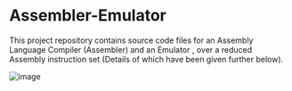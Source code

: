 # Assembler-Emulator
This project repository contains source code files for an Assembly Language Compiler (Assembler) and an Emulator , over a reduced Assembly instruction set (Details of which have been given further below).


![image](https://github.com/user-attachments/assets/2a7082de-ff28-48b3-afb2-787cdaf918cc)
